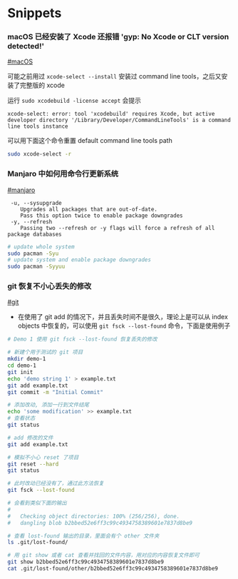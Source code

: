 # Snippets


### macOS 已经安装了 Xcode 还报错 'gyp: No Xcode or CLT version detected!'

[#macOS]()

可能之前用过 `xcode-select --install` 安装过 command line tools，之后又安装了完整版的 xcode

运行 `sudo xcodebuild -license accept` 会提示

```
xcode-select: error: tool 'xcodebuild' requires Xcode, but active developer directory '/Library/Developer/CommandLineTools' is a command line tools instance
```

可以用下面这个命令重置 default command line tools path

```bash
sudo xcode-select -r
```


### Manjaro 中如何用命令行更新系统

[#manjaro]()

```
 -u, --sysupgrade
    Upgrades all packages that are out-of-date.
    Pass this option twice to enable package downgrades
 -y, --refresh
    Passing two --refresh or -y flags will force a refresh of all package databases
```

```bash
# update whole system
sudo pacman -Syu
# update system and enable package downgrades
sudo pacman -Syyuu
```


### git 恢复不小心丢失的修改

[#git]()

- 在使用了 git add 的情况下，并且丢失时间不是很久，理论上是可以从 index objects 中恢复的，可以使用 `git fsck --lost-found` 命令，下面是使用例子

```bash
# Demo 1 使用 git fsck --lost-found 恢复丢失的修改

# 新建个用于测试的 git 项目
mkdir demo-1
cd demo-1
git init
echo 'demo string 1' > example.txt
git add example.txt
git commit -m "Initial Commit"

# 添加改动, 添加一行到文件结尾
echo 'some modification' >> example.txt
# 查看状态
git status

# add 修改的文件
git add example.txt

# 模拟不小心 reset 了项目
git reset --hard
git status

# 此时改动已经没有了，通过此方法恢复
git fsck --lost-found

# 会看到类似下面的输出
#
#   Checking object directories: 100% (256/256), done.
#   dangling blob b2bbed52e6ff3c99c4934758389601e7837d8be9

# 查看 lost-found 输出的目录，里面会有个 other 文件夹
ls .git/lost-found/

# 用 git show 或者 cat 查看并找回的文件内容，用对应的内容恢复文件即可
git show b2bbed52e6ff3c99c4934758389601e7837d8be9
cat .git/lost-found/other/b2bbed52e6ff3c99c4934758389601e7837d8be9
```
